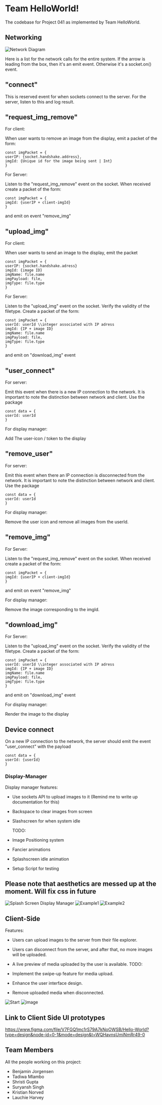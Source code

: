 # Team HelloWorld!
The codebase for Project 041 as implemented by Team HelloWorld.

## Networking

![Network Diagram](./documentation/Network_calls.png)

Here is a list for the network calls for the entire system. If the arrow is leading from the box, then it's an emit event. Otherwise it's a socket.on() event.

## "connect"
This is reserved event for when sockets connect to the server.
For the server, listen to this and log result.

## "request_img_remove"
For client:

When user wants to remove an image from the display, emit a packet of the form:
```
const imgPacket = {
userIP: {socket.handshake.address},
imgId: {Unique id for the image being sent | Int}
}
```
For Server:

Listen to the "request_img_remove" event on the socket. When received create a packet of the form:
```
const imgPacket = {
imgId: {userIP + client-imgId}
}
```
and emit on event "remove_img"

## "upload_img"
For client:

When user wants to send an image to the display, emit the packet
```
const imgPacket = {
userIP: {socket.handshake.adress}
imgId: {image ID}
imgName: file.name
imgPayload: file,
imgType: file.type
}
```
For Server:

Listen to the "upload_img" event on the socket. Verify the validity of the filetype.  Create a packet of the form:
```
const imgPacket = {
userId: userId \\integer associated with IP adress
imgId: {IP + image ID}
imgName: file.name
imgPayload: file,
imgType: file.type
}
```
and emit on "download_img" event

## "user_connect"
For server:

Emit this event when there is a new IP connection to the network. It is important to note the distinction between network and client. Use the package
```
const data = {
userId: userId
}
```

For display manager:

Add The user-icon / token to the display

## "remove_user"
For server:

Emit this event when there an IP connection is disconnected from the network. It is important to note the distinction between network and client. Use the package
```
const data = {
userId: userId
}
```

For display manager:

Remove the user icon and remove all images from the userId.

## "remove_img"
For Server:

Listen to the "request_img_remove" event on the socket. When received create a packet of the form:
```
const imgPacket = {
imgId: {userIP + client-imgId}
}
```
and emit on event "remove_img"

For display manager:

Remove the image corresponding to the imgId.

## "download_img"
For Server:

Listen to the "upload_img" event on the socket. Verify the validity of the filetype.  Create a packet of the form:
```
const imgPacket = {
userId: userId \\integer associated with IP adress
imgId: {IP + image ID}
imgName: file.name
imgPayload: file,
imgType: file.type
}
```
and emit on "download_img" event

For display manager:

Render the image to the display

## Device connect
On a new IP connection to the network, the server should emit the event "user_connect" with the payload
```
const data = {
userId: {userId}
}
```

### Display-Manager
Display manager features:
* Use sockets API to upload images to it (Remind me to write up documentation for this)
* Backspace to clear images from screen
* Slashscreen for when system idle

    TODO:
* Image Positioning system
* Fancier animations
* Splashscreen idle animation
* Setup Script for testing

## Please note that aesthetics are messed up at the moment. Will fix css in future

![Splash Screen Display Manager](./documentation/DOCS-display-manager/display-manager-splash.PNG)
![Example1](./documentation/DOCS-display-manager/example1.PNG)
![Example2](./documentation/DOCS-display-manager/example2.PNG)


## Client-Side
Features:
* Users can upload images to the server from their file explorer.
* Users can disconnect from the server, and after that, no more images will be uploaded.
* A live preview of media uploaded by the user is available.
  TODO:

* Implement the swipe-up feature for media upload.
* Enhance the user interface design.
* Remove uploaded media when disconnected.

![Start](./documentation/DOCS-client-side-UI/Client-start.png)
![image](./documentation/DOCS-client-side-UI/Client-image.png)

## Link to Client Side UI prototypes
https://www.figma.com/file/V7FGQ1mc1rS79A7kNoOWSB/Hello-World?type=design&node-id=0-1&mode=design&t=WQHavnsUmiNmRr49-0

## Team Members
All the people working on this project:
* Benjamin Jorgensen
* Tadiwa Mlambo
* Shristi Gupta
* Suryansh Singh
* Kristian Norved
* Lauchie Harvey

